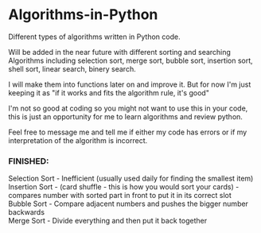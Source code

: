 # Algorithms-in-Python
Different types of algorithms written in Python code. 

Will be added in the near future with different sorting and searching Algorithms including selection sort, merge sort, bubble sort, insertion sort, shell sort, linear search, binery search.

I will make them into functions later on and improve it. But for now I'm just keeping it as "if it works and fits the algorithm rule, it's good"

I'm not so good at coding so you might not want to use this in your code, this is just an opportunity for me to learn algorithms and review python.

Feel free to message me and tell me if either my code has errors or if my interpretation of the algorithm is incorrect.

### FINISHED:
Selection Sort - Inefficient (usually used daily for finding the smallest item)<br/>
Insertion Sort - (card shuffle - this is how you would sort your cards) - compares number with sorted part in front to put it in its correct slot<br/>
Bubble Sort - Compare adjacent numbers and pushes the bigger number backwards<br/>
Merge Sort - Divide everything and then put it back together
